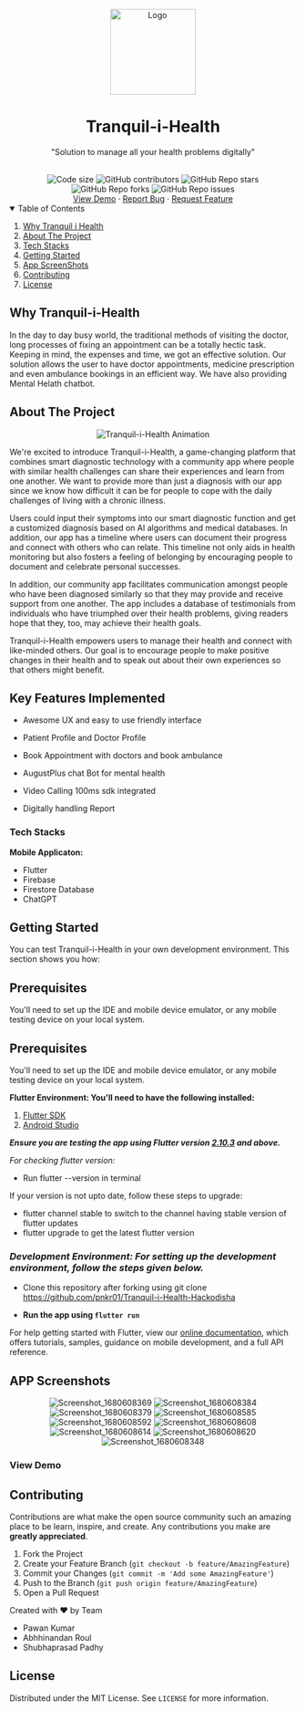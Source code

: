 <br />
<div align="center">
  <a href="https://github.com/pnkr01/Tranquil-i-Health">
    <img src="https://user-images.githubusercontent.com/83778936/229776570-80cc3494-72c9-4599-adbd-1f71504a8900.gif" alt="Logo" width="150" height="150">
  </a>

  <h1 align="center"><b>Tranquil-i-Health</b></h1>

  <p align="center">
    "Solution to manage all your health problems digitally"
    <br />
  </p>
  <br />
<img src="https://img.shields.io/github/languages/code-size/pnkr01/Tranquil-i-Health?style=flat-square" alt="Code size" />
<img alt="GitHub contributors" src="https://img.shields.io/github/contributors/pnkr01/Tranquil-i-Health?style=flat-square">
<img alt="GitHub Repo stars" src="https://img.shields.io/github/stars/pnkr01/Tranquil-i-Health?style=flat-square">
<img alt="GitHub Repo forks" src="https://img.shields.io/github/forks/pnkr01/Tranquil-i-Health?style=flat-square">
<img alt="GitHub Repo issues" src="https://img.shields.io/github/issues/pnkr01/Tranquil-i-Health?style=flat-square">


<br />
<a href="https://github.com/pnkr01/Tranquil-i-Health/">View Demo</a>
·
<a href="https://github.com/pnkr01/Tranquil-i-Health/issues">Report Bug</a>
·
<a href="https://github.com/pnkr01/Tranquil-i-Health/issues">Request Feature</a>
</div>

<!-- TABLE OF CONTENTS -->
<details open="open">
  <summary>Table of Contents</summary>
  <ol>
    <li>
      <a href="#why-Tranquil-i-Health">Why Tranquil i Health</a>
    </li>
    <li>
      <a href="#about-the-project">About The Project</a>
    </li>
    <li>
      <a href="#tech-stacks">Tech Stacks</a>
    </li>
    <li>
      <a href="#getting-started">Getting Started</a>
    </li>
    <li><a href="#app-screenshots">App ScreenShots</a></li>
    <li><a href="#contributing">Contributing</a></li>
    <li><a href="#license">License</a></li>
  </ol>
</details>

## Why Tranquil-i-Health

In the day to day busy world, the traditional methods of visiting the doctor, long processes of fixing an appointment can be a totally hectic task.
Keeping in mind, the expenses and time, we got an effective solution.
Our solution allows the user to have doctor appointments, medicine prescription and even ambulance bookings in an efficient way. We have also providing Mental Helath chatbot.

## About The Project

<div align="center">
<img alt="Tranquil-i-Health Animation" src="https://user-images.githubusercontent.com/83778936/229786066-260cc0ba-59c7-40b8-b648-043ade353eeb.png">
</div>

We're excited to introduce Tranquil-i-Health, a game-changing platform that combines smart diagnostic technology with a community app where people with similar health challenges can share their experiences and learn from one another. We want to provide more than just a diagnosis with our app since we know how difficult it can be for people to cope with the daily challenges of living with a chronic illness.

Users could input their symptoms into our smart diagnostic function and get a customized diagnosis based on AI algorithms and medical databases. In addition, our app has a timeline where users can document their progress and connect with others who can relate. This timeline not only aids in health monitoring but also fosters a feeling of belonging by encouraging people to document and celebrate personal successes.


In addition, our community app facilitates communication amongst people who have been diagnosed similarly so that they may provide and receive support from one another. The app includes a database of testimonials from individuals who have triumphed over their health problems, giving readers hope that they, too, may achieve their health goals.

Tranquil-i-Health empowers users to manage their health and connect with like-minded others. Our goal is to encourage people to make positive changes in their health and to speak out about their own experiences so that others might benefit.


## Key Features Implemented

- Awesome UX and easy to use friendly interface

- Patient Profile and Doctor Profile

- Book Appointment with doctors and book ambulance

- AugustPlus chat Bot for mental health

- Video Calling 100ms sdk integrated

- Digitally handling Report 

### Tech Stacks

**Mobile Applicaton:**

- Flutter
- Firebase
- Firestore Database
- ChatGPT


## Getting Started

You can test Tranquil-i-Health in your own development environment. This section shows you how:

## Prerequisites

You'll need to set up the IDE and mobile device emulator, or any mobile testing device on your local system.

## Prerequisites

You'll need to set up the IDE and mobile device emulator, or any mobile testing device on your local system.

**Flutter Environment: You'll need to have the following installed:**

1. [Flutter SDK](https://flutter.dev/docs/get-started/install)
2. [Android Studio](https://developer.android.com/studio)

***Ensure you are testing the app using Flutter version [2.10.3](https://docs.flutter.dev/development/tools/sdk/releases?tab=windows) and above.***

*For checking flutter version:*

- Run flutter --version in terminal

If your version is not upto date, follow these steps to upgrade:

- flutter channel stable to switch to the channel having stable version of flutter updates
- flutter upgrade to get the latest flutter version

### *Development Environment: For setting up the development environment, follow the steps given below.*

- Clone this repository after forking using git clone <https://github.com/pnkr01/Tranquil-i-Health-Hackodisha>

- **Run the app using `flutter run`**

For help getting started with Flutter, view our
[online documentation](https://flutter.dev/docs), which offers tutorials,
samples, guidance on mobile development, and a full API reference.


## APP Screenshots

<div align="center">


![Screenshot_1680608369](https://user-images.githubusercontent.com/83778936/229781555-604aa532-2748-4cac-a187-1c06b1b729d0.png)
![Screenshot_1680608384](https://user-images.githubusercontent.com/83778936/229781525-c65e9019-6af7-4fc2-98da-ae69c589e96d.png)
![Screenshot_1680608379](https://user-images.githubusercontent.com/83778936/229781443-125601fc-ef79-431f-bb52-2a1f775bf64f.png)
![Screenshot_1680608585](https://user-images.githubusercontent.com/83778936/229781464-779983d3-6f01-45e8-a7f1-40a622dcdc05.png)
![Screenshot_1680608592](https://user-images.githubusercontent.com/83778936/229781479-db75fa51-2c5a-4666-9562-88ce7fc40ace.png)
![Screenshot_1680608608](https://user-images.githubusercontent.com/83778936/229781488-45393c77-22b8-4fb1-aaef-0a02aa482b9e.png)
![Screenshot_1680608614](https://user-images.githubusercontent.com/83778936/229781499-d82a4305-7eca-4ef3-8456-4efc14b59ab4.png)
![Screenshot_1680608620](https://user-images.githubusercontent.com/83778936/229781509-e28e3ad0-a68a-443c-b533-abb1a5883b2b.png)
![Screenshot_1680608348](https://user-images.githubusercontent.com/83778936/229781533-1bc35e54-f016-4259-b437-0892551c9cc0.png)



</div>

### View Demo


## Contributing

Contributions are what make the open source community such an amazing place to be learn, inspire, and create. Any contributions you make are **greatly appreciated**.

1. Fork the Project
2. Create your Feature Branch (`git checkout -b feature/AmazingFeature`)
3. Commit your Changes (`git commit -m 'Add some AmazingFeature'`)
4. Push to the Branch (`git push origin feature/AmazingFeature`)
5. Open a Pull Request

Created with ❤️ by Team 
- Pawan Kumar
- Abhhinandan Roul
- Shubhaprasad Padhy


## License

Distributed under the MIT License. See `LICENSE` for more information.
